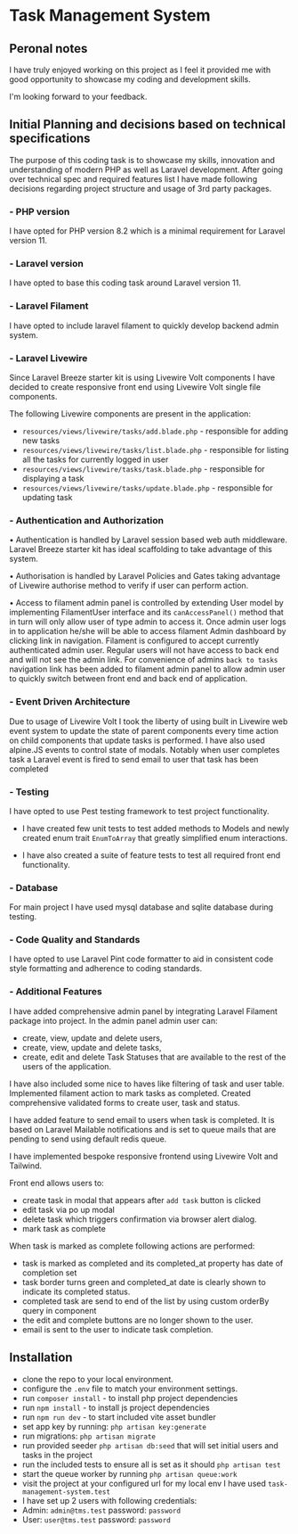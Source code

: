 # Task Management System

## Peronal notes
I have truly enjoyed working on this project as I feel it provided me with
good opportunity to showcase my coding and development skills.

I'm looking forward to your feedback.


## Initial Planning and decisions based on technical specifications

The purpose of this coding task is to showcase my skills, innovation and understanding of modern PHP as well as Laravel development.
After going over technical spec and required features list I have made following decisions regarding project structure and usage of 3rd party packages. 

### - PHP version
I have opted for PHP version 8.2 which is a minimal requirement for Laravel version 11.

### - Laravel version
I have opted to base this coding task around Laravel version 11.

### - Laravel Filament
I have opted to include laravel filament to quickly develop backend admin system.

### - Laravel Livewire
Since Laravel Breeze starter kit is using Livewire Volt components
I have decided to create responsive front end using Livewire Volt single file components.

The following Livewire components are present in the application:
- `resources/views/livewire/tasks/add.blade.php` - responsible for adding new tasks
- `resources/views/livewire/tasks/list.blade.php` - responsible for listing all the tasks for currently logged in user
- `resources/views/livewire/tasks/task.blade.php` - responsible for displaying a task
- `resources/views/livewire/tasks/update.blade.php` - responsible for updating task

### - Authentication and Authorization
• Authentication is handled by Laravel session based web auth 
middleware. Laravel Breeze starter kit has ideal scaffolding to take advantage of this system.

• Authorisation is handled by Laravel Policies and Gates taking advantage of Livewire authorise method to verify
if user can perform action.

• Access to filament admin panel is controlled by extending User model by implementing FilamentUser interface and its
`canAccessPanel()` method that in turn will only allow user of type admin to access it.
Once admin user logs in to application he/she will be able to access filament Admin dashboard by clicking link in navigation.
Filament is configured to accept currently authenticated admin user. Regular users will not have access to back end and will not see the admin link.
For convenience of admins `back to tasks` navigation link has been added to filament admin panel to allow admin user to quickly switch between front end and back end of application.

### - Event Driven Architecture
Due to usage of Livewire Volt I took the liberty of using built in Livewire web event system to update the state of parent components
every time action on child components that update tasks is performed.
I have also used alpine.JS events to control state of modals.
Notably when user completes task a Laravel event is fired to send email to user that task has been completed

### - Testing
I have opted to use Pest testing framework to test project functionality.
- I have created few unit tests to test added methods to Models and newly created enum trait `EnumToArray` that greatly simplified enum interactions.

- I have also created a suite of feature tests to test all required front end functionality.

### - Database
For main project I have used mysql database and sqlite database during testing.

### - Code Quality and Standards
I have opted to use Laravel Pint code formatter to aid in consistent code style formatting and adherence to coding standards.

### - Additional Features
I have added comprehensive admin panel by integrating Laravel Filament package into project.
In the admin panel admin user can:
- create, view, update and delete users,
- create, view, update and delete tasks,
- create, edit and delete Task Statuses that are available to the rest of the users of the application.

I have also included some nice to haves like filtering of task and user table. 
Implemented filament action to mark tasks as completed.
Created comprehensive validated forms to create user, task and status.

I have added feature to send email to users when task is completed.
It is based on Laravel Mailable notifications and is set to queue mails that are pending to send using default redis queue.

I have implemented bespoke responsive frontend using Livewire Volt and Tailwind.

Front end allows users to:
- create task in modal that appears after `add task` button is clicked
- edit task via po up modal
- delete task which triggers confirmation via browser alert dialog.
- mark task as complete


When task is marked as complete following actions are performed:
- task is marked as completed and its completed_at property has date of completion set
- task border turns green and completed_at date is clearly shown to indicate its completed status.
- completed task are send to end of the list by using custom orderBy query in component
- the edit and complete buttons are no longer shown to the user.
- email is sent to the user to indicate task completion.

## Installation
- clone the repo to your local environment.
- configure the `.env` file to match your environment settings.
- run `composer install` - to install php project dependencies
- run `npm install` - to install js project dependencies
- run `npm run dev` - to start included vite asset bundler
- set app key by running: `php artisan key:generate`
- run migrations: `php artisan migrate`
- run provided seeder `php artisan db:seed` that will set initial users and tasks in the project
- run the included tests to ensure all is set as it should `php artisan test`
- start the queue worker by running `php artisan queue:work`
- visit the project at your configured url for my local env I have used `task-management-system.test`
- I have set up 2 users with following credentials:
- Admin: `admin@tms.test` password: `password`
- User: `user@tms.test` password: `password`
